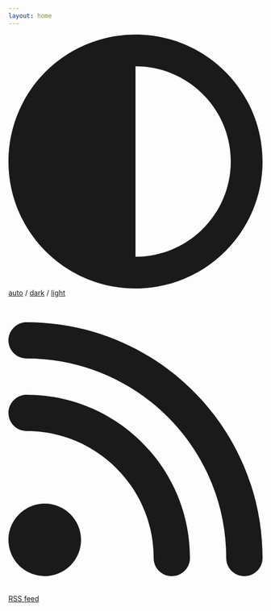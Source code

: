 ```yaml
---
layout: home
---
```

<p>
    <svg class="icon" xmlns="http://www.w3.org/2000/svg" viewBox="0 0 512 512">
        <!--! Font Awesome Pro 6.2.1 by @fontawesome - https://fontawesome.com License - https://fontawesome.com/license (Commercial License) Copyright 2022 Fonticons, Inc. -->
        <path d="M448 256c0-106-86-192-192-192V448c106 0 192-86 192-192zm64 0c0 141.4-114.6 256-256 256S0 397.4 0 256S114.6 0 256 0S512 114.6 512 256z"
        fill="currentColor" />
    </svg>
    <a class="permalink"  href="/" onclick="setAppearance('auto')">auto</a> / 
    <a class="permalink"  href="/" onclick="setAppearance('dark')">dark</a> / 
    <a class="permalink"  href="/" onclick="setAppearance('light')">light</a>
</p>
<p>
    <svg class="icon" xmlns="http://www.w3.org/2000/svg" viewBox="0 0 448 512">
        <!--! Font Awesome Pro 6.2.1 by @fontawesome - https://fontawesome.com License - https://fontawesome.com/license (Commercial License) Copyright 2022 Fonticons, Inc. -->
        <path d="M0 64C0 46.3 14.3 32 32 32c229.8 0 416 186.2 416 416c0 17.7-14.3 32-32 32s-32-14.3-32-32C384 253.6 226.4 96 32 96C14.3 96 0 81.7 0 64zM128 416c0 35.3-28.7 64-64 64s-64-28.7-64-64s28.7-64 64-64s64 28.7 64 64zM32 160c159.1 0 288 128.9 288 288c0 17.7-14.3 32-32 32s-32-14.3-32-32c0-123.7-100.3-224-224-224c-17.7 0-32-14.3-32-32s14.3-32 32-32z"
        fill="currentColor" />
    </svg>
    <a class="permalink" href="/feed.xml">RSS feed</a>
</p>